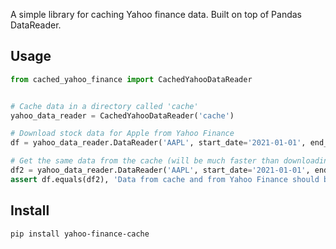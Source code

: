 A simple library for caching Yahoo finance data. Built on top of Pandas DataReader.

## Usage

```python
from cached_yahoo_finance import CachedYahooDataReader


# Cache data in a directory called 'cache'
yahoo_data_reader = CachedYahooDataReader('cache')

# Download stock data for Apple from Yahoo Finance
df = yahoo_data_reader.DataReader('AAPL', start_date='2021-01-01', end_date='2021-01-31')

# Get the same data from the cache (will be much faster than downloading again)
df2 = yahoo_data_reader.DataReader('AAPL', start_date='2021-01-01', end_date='2021-01-31')
assert df.equals(df2), 'Data from cache and from Yahoo Finance should be the same'
```

## Install

```bash
pip install yahoo-finance-cache
```
```